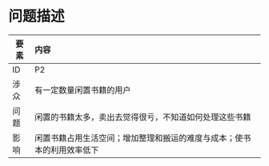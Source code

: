 

# 问题描述






| 要素 | 内容 |
| --- | :--- |
| ID | P2 |
| 涉众 | 有一定数量闲置书籍的用户 |
| 问题 | 闲置的书籍太多，卖出去觉得很亏，不知道如何处理这些书籍 |
| 影响 | 闲置书籍占用生活空间；增加整理和搬运的难度与成本；使书本的利用效率低下 |


